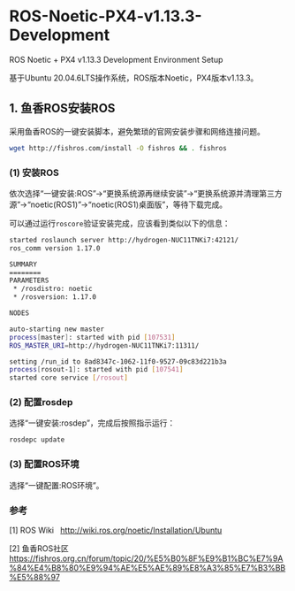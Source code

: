 # ROS-Noetic-PX4-v1.13.3-Development

ROS Noetic + PX4 v1.13.3 Development Environment Setup

基于Ubuntu 20.04.6LTS操作系统，ROS版本Noetic，PX4版本v1.13.3。

## 1. 鱼香ROS安装ROS

采用鱼香ROS的一键安装脚本，避免繁琐的官网安装步骤和网络连接问题。

```bash
wget http://fishros.com/install -O fishros && . fishros
```

### (1) 安装ROS

依次选择“一键安装:ROS”->“更换系统源再继续安装”->“更换系统源并清理第三方源”->“noetic(ROS1)”->“noetic(ROS1)桌面版”，等待下载完成。

可以通过运行`roscore`验证安装完成，应该看到类似以下的信息：

```bash
started roslaunch server http://hydrogen-NUC11TNKi7:42121/
ros_comm version 1.17.0

SUMMARY
========
PARAMETERS
 * /rosdistro: noetic
 * /rosversion: 1.17.0

NODES

auto-starting new master
process[master]: started with pid [107531]
ROS_MASTER_URI=http://hydrogen-NUC11TNKi7:11311/

setting /run_id to 8ad8347c-1062-11f0-9527-09c83d221b3a
process[rosout-1]: started with pid [107541]
started core service [/rosout]
```

### (2) 配置rosdep

选择“一键安装:rosdep”，完成后按照指示运行：

```bash
rosdepc update
```

### (3) 配置ROS环境

选择“一键配置:ROS环境”。

### 参考

[1] ROS Wiki &nbsp; http://wiki.ros.org/noetic/Installation/Ubuntu

[2] 鱼香ROS社区 &nbsp; https://fishros.org.cn/forum/topic/20/%E5%B0%8F%E9%B1%BC%E7%9A%84%E4%B8%80%E9%94%AE%E5%AE%89%E8%A3%85%E7%B3%BB%E5%88%97
